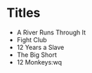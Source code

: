 # Titles

- A River Runs Through It
- Fight Club
- 12 Years a Slave
- The Big Short
- 12 Monkeys:wq


